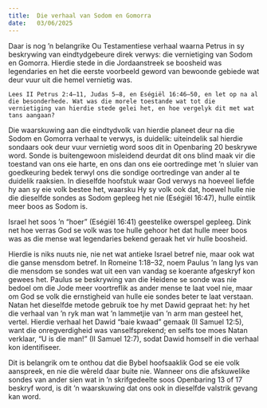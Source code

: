```yaml
---
title:  Die verhaal van Sodom en Gomorra
date:   03/06/2025
---
```


Daar is nog ’n belangrike Ou Testamentiese verhaal waarna Petrus in sy beskrywing van eindtydgebeure direk verwys: die vernietiging van Sodom en Gomorra. Hierdie stede in die Jordaanstreek se boosheid was legendaries en het die eerste voorbeeld geword van bewoonde gebiede wat deur vuur uit die hemel vernietig was.

`Lees II Petrus 2:4–11, Judas 5–8, en Eségiël 16:46–50, en let op na al die besonderhede. Wat was die morele toestande wat tot die vernietiging van hierdie stede gelei het, en hoe vergelyk dit met wat tans aangaan?`

Die waarskuwing aan die eindtydvolk van hierdie planeet deur na die Sodom en Gomorra verhaal te verwys, is duidelik: uiteindelik sal hierdie sondaars ook deur vuur vernietig word soos dit in Openbaring 20 beskrywe word. Sonde is buitengewoon misleidend deurdat dit ons blind maak vir die toestand van ons eie harte, en ons dan ons eie oortredinge met ’n sluier van goedkeuring bedek terwyl ons die sondige oortredinge van ander al te duidelik raaksien. In dieselfde hoofstuk waar God verwys na hoeveel liefde hy aan sy eie volk bestee het, waarsku Hy sy volk ook dat, hoewel hulle nie die dieselfde sondes as Sodom gepleeg het nie (Eségiël 16:47), hulle eintlik meer boos as Sodom is.

Israel het soos ’n “hoer” (Eségiël 16:41) geestelike owerspel gepleeg. Dink net hoe verras God se volk was toe hulle gehoor het dat hulle meer boos was as die mense wat legendaries bekend geraak het vir hulle boosheid.

Hierdie is niks nuuts nie, nie net wat antieke Israel betref nie, maar ook wat die ganse mensdom betref. In Romeine 1:18–32, noem Paulus ’n lang lys van die mensdom se sondes wat uit een van vandag se koerante afgeskryf kon gewees het. Paulus se beskrywing van die Heidene se sonde was nie bedoel om die Jode meer voortreflik as ander mense te laat voel nie, maar om God se volk die ernstigheid van hulle eie sondes beter te laat verstaan. Natan het dieselfde metode gebruik toe hy met Dawid gepraat het: hy het die verhaal van ’n ryk man wat ’n lammetjie van ’n arm man gesteel het, vertel. Hierdie verhaal het Dawid “baie kwaad” gemaak (II Samuel 12:5), want die onregverdigheid was vanselfsprekend; en selfs toe moes Natan verklaar, “U is die man!” (II Samuel 12:7), sodat Dawid homself in die verhaal kon identifiseer.

Dit is belangrik om te onthou dat die Bybel hoofsaaklik God se eie volk aanspreek, en nie die wêreld daar buite nie. Wanneer ons die afskuwelike sondes van ander sien wat in ’n skrifgedeelte soos Openbaring 13 of 17 beskryf word, is dit ’n waarskuwing dat ons ook in dieselfde valstrik gevang kan word.